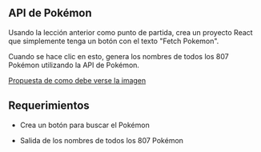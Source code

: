 ## API de Pokémon

Usando la lección anterior como punto de partida, crea un proyecto React que simplemente tenga un botón con el texto "Fetch Pokemon".

Cuando se hace clic en esto, genera los nombres de todos los 807 Pokémon utilizando la API de Pokémon.

[Propuesta de como debe verse la imagen](https://s3.amazonaws.com/General_V88/boomyeah2015/codingdojo/curriculum/content/chapter/Pokemon.png)

## Requerimientos

-   Crea un botón para buscar el Pokémon

-   Salida de los nombres de todos los 807 Pokémon
